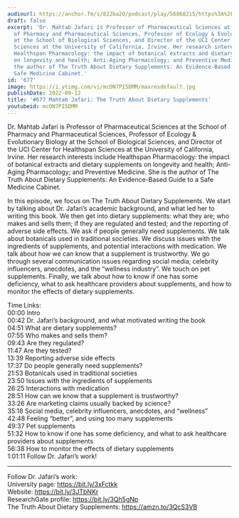 ```yaml
---
audiourl: https://anchor.fm/s/822ba20/podcast/play/56868215/https%3A%2F%2Fd3ctxlq1ktw2nl.cloudfront.net%2Fstaging%2F2022-7-30%2Fc3b1952a-fa95-6a98-aa43-39d0ff462336.m4a
draft: false
excerpt: 'Dr. Mahtab Jafari is Professor of Pharmaceutical Sciences at the School
  of Pharmacy and Pharmaceutical Sciences, Professor of Ecology & Evolutionary Biology
  at the School of Biological Sciences, and Director of the UCI Center for Healthspan
  Sciences at the University of California, Irvine. Her research interests include
  Healthspan Pharmacology: the impact of botanical extracts and dietary supplements
  on longevity and health; Anti-Aging Pharmacology; and Preventive Medicine. She is
  the author of The Truth About Dietary Supplements: An Evidence-Based Guide to a
  Safe Medicine Cabinet.'
id: '677'
image: https://i.ytimg.com/vi/mcON7PI5DMM/maxresdefault.jpg
publishDate: 2022-09-12
title: '#677 Mahtab Jafari: The Truth About Dietary Supplements'
youtubeid: mcON7PI5DMM
---
```

<div class="timelinks">

Dr. Mahtab Jafari is Professor of Pharmaceutical Sciences at the School of Pharmacy and Pharmaceutical Sciences, Professor of Ecology & Evolutionary Biology at the School of Biological Sciences, and Director of the UCI Center for Healthspan Sciences at the University of California, Irvine. Her research interests include Healthspan Pharmacology: the impact of botanical extracts and dietary supplements on longevity and health; Anti-Aging Pharmacology; and Preventive Medicine. She is the author of The Truth About Dietary Supplements: An Evidence-Based Guide to a Safe Medicine Cabinet.

In this episode, we focus on The Truth About Dietary Supplements. We start by talking about Dr. Jafari’s academic background, and what led her to writing this book. We then get into dietary supplements: what they are; who makes and sells them; if they are regulated and tested; and the reporting of adverse side effects. We ask if people generally need supplements. We talk about botanicals used in traditional societies. We discuss issues with the ingredients of supplements, and potential interactions with medication. We talk about how we can know that a supplement is trustworthy. We go through several communication issues regarding social media, celebrity influencers, anecdotes, and the “wellness industry”. We touch on pet supplements. Finally, we talk about how to know if one has some deficiency, what to ask healthcare providers about supplements, and how to monitor the effects of dietary supplements.

Time Links:  
<time>00:00</time> Intro  
<time>00:42</time> Dr. Jafari’s background, and what motivated writing the book  
<time>04:51</time> What are dietary supplements?  
<time>07:55</time> Who makes and sells them?  
<time>09:43</time> Are they regulated?  
<time>11:47</time> Are they tested?  
<time>13:39</time> Reporting adverse side effects  
<time>17:37</time> Do people generally need supplements?  
<time>21:53</time> Botanicals used in traditional societies  
<time>23:50</time> Issues with the ingredients of supplements  
<time>26:25</time> Interactions with medication  
<time>28:51</time> How can we know that a supplement is trustworthy?  
<time>33:26</time> Are marketing claims usually backed by science?  
<time>35:18</time> Social media, celebrity influencers, anecdotes, and “wellness”  
<time>42:48</time> Feeling “better”, and using too many supplements  
<time>49:37</time> Pet supplements  
<time>51:32</time> How to know if one has some deficiency, and what to ask healthcare providers about supplements  
<time>56:38</time> How to monitor the effects of dietary supplements  
<time>1:01:11</time> Follow Dr. Jafari’s work!

---

Follow Dr. Jafari’s work:  
University page: https://bit.ly/3xFctkk  
Website: https://bit.ly/3JTbNKr  
ResearchGate profile: https://bit.ly/3Qh5gNp  
The Truth About Dietary Supplements: https://amzn.to/3QcS3VB
</div>

